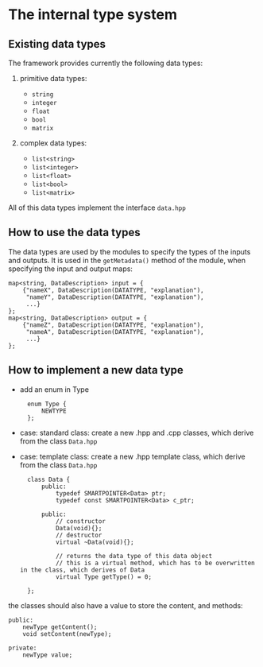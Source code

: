 # The internal type system

## Existing data types

The framework provides currently the following data types:

1. primitive data types:
    - `string`
    - `integer`
    - `float`
    - `bool`
    - `matrix`

2. complex data types:
    - `list<string>`
    - `list<integer>`
    - `list<float>`
    - `list<bool>`
    - `list<matrix>`

All of this data types implement the interface `data.hpp`

## How to use the data types
The data types are used by the modules to specify the types of the inputs and outputs.
It is used in the `getMetadata()` method of the module, when specifying the input and output maps:

	map<string, DataDescription> input = {
		{"nameX", DataDescription(DATATYPE, "explanation"),
		 "nameY", DataDescription(DATATYPE, "explanation"),
		 ...}
	};
	map<string, DataDescription> output = {
		{"nameZ", DataDescription(DATATYPE, "explanation"),
		 "nameA", DataDescription(DATATYPE, "explanation"),
		 ...}
	};


## How to implement a new data type

- add an enum in Type

        enum Type {
            NEWTYPE
        };

- case: standard class:		create a new .hpp and .cpp classes, which derive from the class `Data.hpp`
- case: template class:		create a new .hpp template class, which derive from the class `Data.hpp`

        class Data {
        	public:
        		typedef SMARTPOINTER<Data> ptr;
        		typedef const SMARTPOINTER<Data> c_ptr;
        
        	public:
        		// constructor
        		Data(void){};
        		// destructor
        		virtual ~Data(void){};
        
        		// returns the data type of this data object
        		// this is a virtual method, which has to be overwritten in the class, which derives of Data
        		virtual Type getType() = 0;
        
        };

the classes should also have a value to store the content, and methods:

    public:
    	newType getContent();
    	void setContent(newType);

    private:
        newType value;
